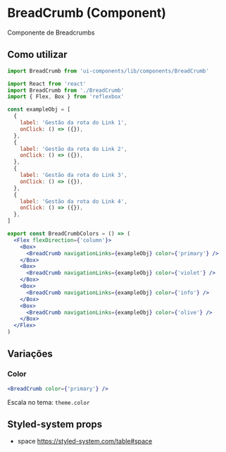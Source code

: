 # BreadCrumb (Component)

Componente de Breadcrumbs

## Como utilizar

```js
import BreadCrumb from 'ui-components/lib/components/BreadCrumb'
```

```jsx
import React from 'react'
import BreadCrumb from './BreadCrumb'
import { Flex, Box } from 'reflexbox'

const exampleObj = [
  {
    label: 'Gestão da rota do Link 1',
    onClick: () => ({}),
  },
  {
    label: 'Gestão da rota do Link 2',
    onClick: () => ({}),
  },
  {
    label: 'Gestão da rota do Link 3',
    onClick: () => ({}),
  },
  {
    label: 'Gestão da rota do Link 4',
    onClick: () => ({}),
  },
]

export const BreadCrumbColors = () => (
  <Flex flexDirection={'column'}>
    <Box>
      <BreadCrumb navigationLinks={exampleObj} color={'primary'} />
    </Box>
    <Box>
      <BreadCrumb navigationLinks={exampleObj} color={'violet'} />
    </Box>
    <Box>
      <BreadCrumb navigationLinks={exampleObj} color={'info'} />
    </Box>
    <Box>
      <BreadCrumb navigationLinks={exampleObj} color={'olive'} />
    </Box>
  </Flex>
)
```

## Variações

### Color

```jsx
<BreadCrumb color={'primary'} />
```

Escala no tema: `theme.color`

## Styled-system props

- space https://styled-system.com/table#space
